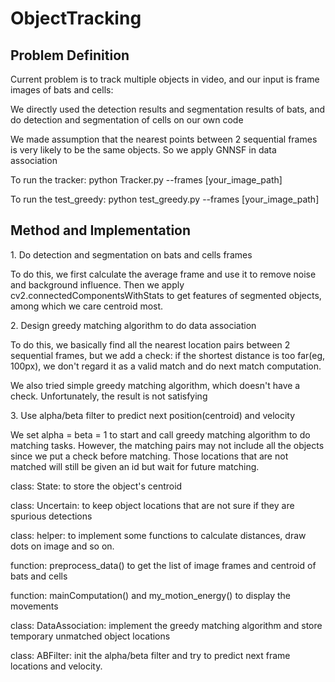 # ObjectTracking

## Problem Definition

<p>
Current problem is to track multiple objects in video, and our input is frame images of bats and cells: </p>
<p>We directly used the detection results and segmentation results of bats, and do detection and segmentation of cells on our own code</p>
<p>We made assumption that the nearest points between 2 sequential frames is very likely to be the same objects. So we apply GNNSF in data association
</p>
<p>To run the tracker: python Tracker.py --frames [your_image_path]</p>
<p>To run the test_greedy: python test_greedy.py --frames [your_image_path]</p>

## Method and Implementation

<p>1. Do detection and segmentation on bats and cells frames</p>
<p>To do this, we first calculate the average frame and use it to remove noise and background influence. Then we apply cv2.connectedComponentsWithStats to get 
features of segmented objects, among which we care centroid most.</p>
<p>2. Design greedy matching algorithm to do data association</p>
<p>To do this, we basically find all the nearest location pairs between 2 sequential frames, but we add a check: if the shortest distance is too far(eg, 100px), we don't regard it as a valid match and do next match computation.</p>
<p>We also tried simple greedy matching algorithm, which doesn't have a check. Unfortunately, the result is not satisfying</p>
<p>3. Use alpha/beta filter to predict next position(centroid) and velocity</p>
<p>We set alpha = beta = 1 to start and call greedy matching algorithm to do matching tasks. However, the matching pairs may not include all the objects since we put a check before matching. Those locations that are not matched will still be given an id but wait for future matching.</p>


<p>class: State: to store the object's centroid</p>
<p>class: Uncertain: to keep object locations that are not sure if they are spurious detections</p>
<p>class: helper: to implement some functions to calculate distances, draw dots on image and so on.</p>
<p>function: preprocess_data() to get the list of image frames and centroid of bats and cells</p>
<p>function: mainComputation() and my_motion_energy() to display the movements</p>
<p>class: DataAssociation: implement the greedy matching algorithm and store temporary unmatched object locations</p>
<p>class: ABFilter: init the alpha/beta filter and try to predict next frame locations and velocity.</p>

